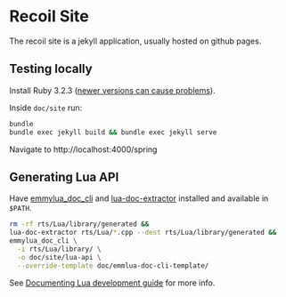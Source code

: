 # Recoil Site

The recoil site is a jekyll application, usually hosted on github pages.

## Testing locally

Install Ruby 3.2.3 ([newer versions can cause problems](https://stackoverflow.com/a/77896791/317135)).

Inside `doc/site` run:

```bash
bundle
bundle exec jekyll build && bundle exec jekyll serve
```

Navigate to http://localhost:4000/spring

## Generating Lua API

Have [emmylua_doc_cli](https://github.com/CppCXY/emmylua-analyzer-rust/tree/main/crates/emmylua_doc_cli) and [lua-doc-extractor](https://github.com/rhys-vdw/lua-doc-extractor) installed and available in `$PATH`.

```bash
rm -rf rts/Lua/library/generated &&
lua-doc-extractor rts/Lua/*.cpp --dest rts/Lua/library/generated &&
emmylua_doc_cli \
  -i rts/Lua/library/ \
  -o doc/site/lua-api \
  --override-template doc/emmlua-doc-cli-template/
```

See [Documenting Lua development guide](development/documenting-lua.markdown) for more info.